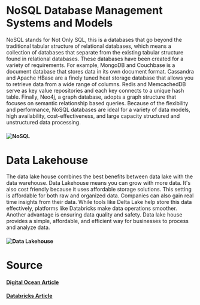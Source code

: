 # NoSQL Database Management Systems and Models

NoSQL stands for Not Only SQL, this is a databases that go beyond the traditional tabular structure of relational databases, which means a collection of databases that separate from the existing tabular structure found in relational databases. These databases have been created for a variety of requirements. For example, MongoDB and Couchbase is a document database that stores data in its own document format. Cassandra and Apache HBase are a finely tuned heat storage database that allows you to retrieve data from a wide range of columns. Redis and MemcachedDB serve as key value repositories and each key connects to a unique hash table. Finally, Neo4j, a graph database, adopts a graph structure that focuses on semantic relationship based queries. Because of the flexibility and performance, NoSQL databases are ideal for a variety of data models, high availability, cost-effectiveness, and large capacity structured and unstructured data processing.


#### ![NoSQL](https://www.scnsoft.com/_default_upload_bucket/no-sql-databases.png)

# Data Lakehouse

The data lake house combines the best benefits between data lake with the data warehouse. Data Lakehouse means you can grow with more data. It's also cost friendly because it uses affordable storage solutions. This setting is affordable for both raw and organized data. Companies can also gain real time insights from their data. While tools like Delta Lake help store this data effectively, platforms like Databricks make data operations smoother. Another advantage is ensuring data quality and safety. Data lake house provides a simple, affordable, and efficient way for businesses to process and analyze data. 
#### ![Data Lakehouse](https://serokell.io/files/n8/n8sc65p0.Data_Warehouses_vs._Data_Lakes_vs._Data_Lakehouses_pic4.png)
# Source
#### [Digital Ocean Article](https://www.digitalocean.com/community/tutorials/a-comparison-of-nosql-database-management-systems-and-models)

#### [Databricks Article](https://www.databricks.com/glossary/data-lakehouse)
